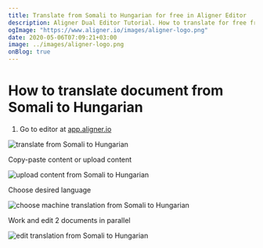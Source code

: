 ```yaml
---
title: Translate from Somali to Hungarian for free in Aligner Editor
description: Aligner Dual Editor Tutorial. How to translate for free from Somali to Hungarian. Aligner is multilingual document management platform. 
ogImage: "https://www.aligner.io/images/aligner-logo.png"
date: 2020-05-06T07:09:21+03:00
image: ../images/aligner-logo.png
onBlog: true
---
```


# How to translate document from Somali to Hungarian

1. Go to editor at [app.aligner.io](https://app.aligner.io "Aligner App web page")

![translate from Somali to Hungarian](../aligner-blank-editor.png "translate from Somali to Hungarian")

Copy-paste content or upload content

![upload content from Somali to Hungarian](../aligner-uploaded-document.png "upload content from Somali to Hungarian")

Choose desired language

![choose machine translation from Somali to Hungarian](../aligner-language-dropdown.png "choose machine translation from Somali to Hungarian")

Work and edit 2 documents in parallel

![edit translation from Somali to Hungarian](../aligner-double-sitded-editor.png "edit translation from Somali to Hungarian")

